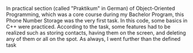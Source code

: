 In practical section (called "Praktikum" in German) of Object-Oriented Programming, which was a core course during my Bachelor Program, this Phone Number Storage was the very first task. In this code, some basics in C++ were practiced. According to the task, some features had to be realized such as storing contacts, having them on the screen, and deleting any of them or all on the spot.
As always, I went further than the defined task
